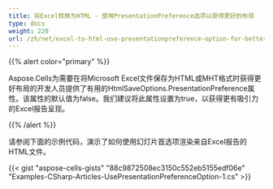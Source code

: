 ```yaml
---
title: 将Excel转换为HTML - 使用PresentationPreference选项以获得更好的布局
type: docs
weight: 220
url: /zh/net/excel-to-html-use-presentationpreference-option-for-better-layout/
---
```


{{% alert color="primary" %}} 

Aspose.Cells为需要在将Microsoft Excel文件保存为HTML或MHT格式时获得更好布局的开发人员提供了有用的HtmlSaveOptions.PresentationPreference属性。该属性的默认值为false。我们建议将此属性设置为true，以获得更有吸引力的Excel报告呈现。

{{% /alert %}} 

请参阅下面的示例代码，演示了如何使用幻灯片首选项渲染来自Excel报告的HTML文件。



{{< gist "aspose-cells-gists" "88c9872508ec3150c552eb5155edf06e" "Examples-CSharp-Articles-UsePresentationPreferenceOption-1.cs" >}}

